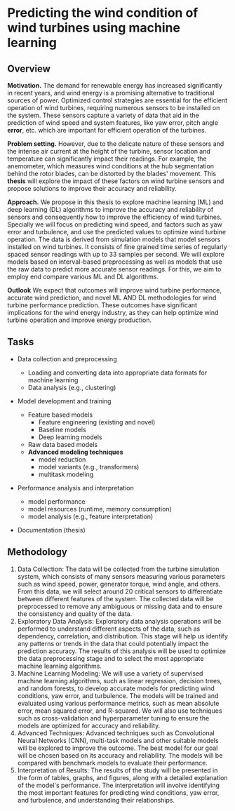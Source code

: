 # Predicting the wind condition of wind turbines using machine learning

## Overview

**Motivation.**
The demand for renewable energy has increased significantly in recent years, and wind energy is a promising alternative to traditional sources of power.
Optimized control strategies are essential for the efficient operation of wind turbines, requiring numerous sensors to be installed on the system.
These sensors capture a variety of data that aid in the prediction of wind speed and system features, like yaw error, pitch angle **error**, etc. which are important for efficient operation of the turbines.

**Problem setting.**
However, due to the delicate nature of these sensors and the intense air current at the height of the turbine, sensor location and temperature can significantly impact their readings.
For example, the anemometer, which measures wind conditions at the hub segmentation behind the rotor blades, can be distorted by the blades' movement.
This **thesis** will explore the impact of these factors on wind turbine sensors and propose solutions to improve their accuracy and reliability.

**Approach.**
We propose in this thesis to explore machine learning (ML) and deep learning (DL) algorithms to improve the accuracy and reliability of sensors and consequently how to improve the efficiency of wind turbines.
Specially we will focus on predicting wind speed, and factors such as yaw error and turbulence, and use the predicted values to optimize wind turbine operation.
The data is derived from simulation models that model sensors installed on wind turbines.
It consists of fine grained time series of regularly spaced sensor readings with up to 33 samples per second.
We will explore models based on interval-based preprocessing as well as models that use the raw data to predict more accurate sensor readings.
For this, we aim to employ end compare various ML and DL algorithms.

**Outlook**
We expect that outcomes will improve wind turbine performance, accurate wind prediction, and novel ML AND DL methodologies for wind turbine performance prediction.
These outcomes have significant implications for the wind energy industry, as they can help optimize
wind turbine operation and improve energy production.

## Tasks

- Data collection and preprocessing
    - Loading and converting data into appropriate data formats for machine learning
    - Data analysis (e.g., clustering)

- Model development and training
    - Feature based models
        - Feature engineering (existing and novel)
        - Baseline models
        - Deep learning models
    - Raw data based models
    - **Advanced modeling techniques**
        - model reduction
        - model variants (e.g., transformers)
        - multitask modeling

- Performance analysis and interpretation
    - model performance
    - model resources (runtime, memory consumption)
    - model analysis (e.g., feature interpretation)

- Documentation (thesis)


## Methodology

1. Data Collection: The data will be collected from the turbine simulation system, which
consists of many sensors measuring various parameters such as wind speed, power,
generator torque, wind angle, and others. From this data, we will select around 20
critical sensors to differentiate between different features of the system. The
collected data will be preprocessed to remove any ambiguous or missing data and to
ensure the consistency and quality of the data.
2. Exploratory Data Analysis: Exploratory data analysis operations will be performed to
understand different aspects of the data, such as dependency, correlation, and
distribution. This stage will help us identify any patterns or trends in the data that
could potentially impact the prediction accuracy. The results of this analysis will be
used to optimize the data preprocessing stage and to select the most appropriate
machine learning algorithms.
3. Machine Learning Modeling: We will use a variety of supervised machine learning
algorithms, such as linear regression, decision trees, and random forests, to develop
accurate models for predicting wind conditions, yaw error, and turbulence. The
models will be trained and evaluated using various performance metrics, such as
mean absolute error, mean squared error, and R-squared. We will also use
techniques such as cross-validation and hyperparameter tuning to ensure the
models are optimized for accuracy and reliability.
4. Advanced Techniques: Advanced techniques such as Convolutional Neural Networks
(CNN), multi-task models and other suitable models will be explored to improve the
outcome. The best model for our goal will be chosen based on its accuracy and
reliability. The models will be compared with benchmark models to evaluate their
performance.
5. Interpretation of Results: The results of the study will be presented in the form of
tables, graphs, and figures, along with a detailed explanation of the model's
performance. The interpretation will involve identifying the most important features
for predicting wind conditions, yaw error, and turbulence, and understanding their
relationships.